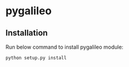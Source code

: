 pygalileo
=========

## Installation

Run below command to install pygalileo module:

    python setup.py install